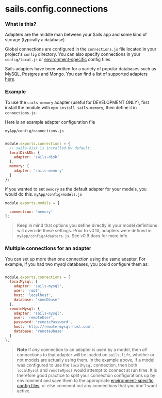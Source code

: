 # sails.config.connections

### What is this?
Adapters are the middle man between your Sails app and some kind of storage (typically a database)

Global connections are configured in the `connections.js` file located in your project's `config` directory.  You can also specify connections in your `config/local.js` or [environment-specific](http://sailsjs.com/documentation/concepts/Configuration?q=environment-specific-files-configenv) config files.

Sails adapters have been written for a variety of popular databases such as MySQL, Postgres and Mongo.  You can find a list of supported adapters [here](https://github.com/balderdashy/sails-wiki/blob/0.9/Database-Support.md).


### Example

To use the `sails-memory` adapter (useful for DEVELOPMENT ONLY), first install the module with `npm install sails-memory`, then define it in `connections.js`:

Here is an example adapter configuration file

`myApp/config/connections.js`

```javascript

module.exports.connections = {
  // sails-disk is installed by default.
  localDiskDb: {
    adapter: 'sails-disk'
  },
  memory: {
    adapter: 'sails-memory'
  }
};

```

If you wanted to set `memory` as the default adapter for your models, you would do this.
`myApp/config/models.js`

```javascript
module.exports.models = {

  connection: 'memory'
};

```


> Keep in mind that options you define directly in your model definitions will override these settings.
> Prior to v0.10, adapters were defined in `myApp/config/Adapters.js`.  See v0.9 docs for more info.


### Multiple connections for an adapter

You can set up more than one connection using the same adapter.  For example, if you
had two mysql databases, you could configure them as:

```javascript

module.exports.connections = {
  localMysql: {
    adapter: 'sails-mysql',
    user: 'root',
    host: 'localhost',
    database: 'someDbase'
  },
  remoteMysql: {
    adapter: 'sails-mysql',
    user: 'remoteUser',
    password: 'remotePassword',
    host: 'http://remote-mysql-host.com',
    database: 'remoteDbase'
  }
};

```

> **Note** If *any* connection to an adapter is used by a model, then *all* connections to that adapter will be loaded on `sails.lift`, whether or not models are actually using them.  In the example above, if a model was configured to use the `localMysql` connection, then both `localMysql` and `remoteMysql` would attempt to connect at run time.  It is therefore good practice to split your connection configurations up by environment and save them to the appropriate [environment-specific config files](http://sailsjs.com/documentation/concepts/Configuration?q=environment-specific-files-configenv), or else comment out any connections that you don't want active.



<docmeta name="displayName" value="sails.config.connections">
<docmeta name="pageType" value="property">
